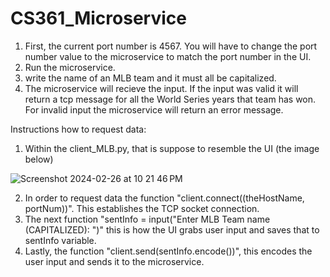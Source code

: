 # CS361_Microservice
1. First, the current port number is 4567. You will have to change the port number value to the microservice to match the port number in the UI.
2. Run the microservice.
3. write the name of an MLB team and it must all be capitalized.
4. The microservice will recieve the input. If the input was valid it will return a tcp message for all the World Series years that team has won. For invalid input the microservice will return an error message.

Instructions how to request data:

1. Within the client_MLB.py, that is suppose to resemble the UI (the image below)

![Screenshot 2024-02-26 at 10 21 46 PM](https://github.com/russ8412/CS361_Microservice/assets/148286128/b8e85224-3c31-4f4f-ba22-81efc5cb5625)


2. In order to request data the function "client.connect((theHostName, portNum))". This establishes the TCP socket connection.
3. The next function "sentInfo = input("Enter MLB Team name (CAPITALIZED): ")" this is how the UI grabs user input and saves that to sentInfo variable.
4. Lastly, the function "client.send(sentInfo.encode())", this encodes the user input and sends it to the microservice. 
